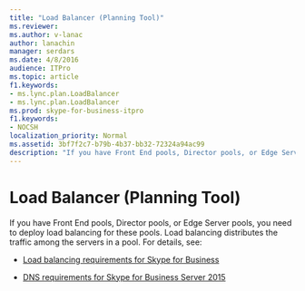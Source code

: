 ```yaml
---
title: "Load Balancer (Planning Tool)"
ms.reviewer: 
ms.author: v-lanac
author: lanachin
manager: serdars
ms.date: 4/8/2016
audience: ITPro
ms.topic: article
f1.keywords:
- ms.lync.plan.LoadBalancer
- ms.lync.plan.LoadBalancer
ms.prod: skype-for-business-itpro
f1.keywords:
- NOCSH
localization_priority: Normal
ms.assetid: 3bf7f2c7-b79b-4b37-bb32-72324a94ac99
description: "If you have Front End pools, Director pools, or Edge Server pools, you need to deploy load balancing for these pools. Load balancing distributes the traffic among the servers in a pool. For details, see:"
---
```


# Load Balancer (Planning Tool)
 
If you have Front End pools, Director pools, or Edge Server pools, you need to deploy load balancing for these pools. Load balancing distributes the traffic among the servers in a pool. For details, see:
  
- [Load balancing requirements for Skype for Business](../../plan-your-deployment/network-requirements/load-balancing.md)
    
- [DNS requirements for Skype for Business Server 2015](../../plan-your-deployment/network-requirements/dns.md)
    

